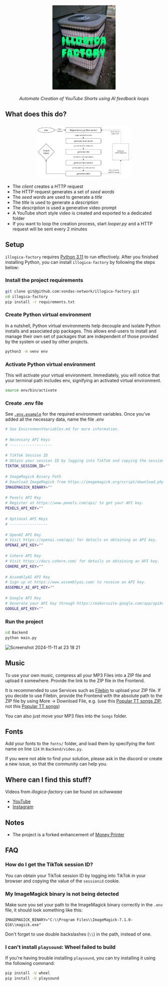 <h3 align="center">
  <img height="40%" width="40%" src="https://github.com/vondas-network/illogica-factory/blob/main/img/illogica-factory-logo.png"/>
</h3>

<p align="center"><em>Automate Creation of YouTube Shorts using AI feedback loops</em></p> 

## What does this do?

<h3 align="center">
  <img height="60%" width="60%" src="https://github.com/vondas-network/illogica-factory/blob/main/img/illogica-factory-diagram.jpg"/>
</h3>

- The _client_ creates a HTTP request
- The HTTP request generates a set of _seed words_
- The _seed words_ are used to generate a _title_
- The _title_ is used to generate a _description_
- The _description_ is used a generative video prompt
- A YouTube short style video is created and exported to a dedicated folder
- If you want to loop the creation process, start _looper.py_ and a HTTP request will be sent every 2 minutes

## Setup 

`illogica-factory` requires [Python 3.11](https://www.python.org/downloads/) to run effectively. After you finished installing Python, you can install `illogica-factory` by following the steps below:

### Install the project requirements
``` bash
git clone git@github.com:vondas-network/illogica-factory.git
cd illogica-factory
pip install -r requirements.txt
```

### Create Python virtual environment
In a nutshell, Python virtual environments help decouple and isolate Python installs and associated pip packages. This allows end-users to install and manage their own set of packages that are independent of those provided by the system or used by other projects.
```bash
python3 -m venv env
```

### Activate Python virtual environment
This will activate your virtual environment. Immediately, you will notice that your terminal path includes env, signifying an activated virtual environment.
``` bash
source env/bin/activate
```

### Create .env file
See [`.env.example`](.env.example) for the required environment variables. Once you've added all the necessary data, name the file _.env_

``` bash
# See EnvironmentVariables.md for more information.

# Necessary API Keys
# -------------------

# TikTok Session ID
# Obtain your session ID by logging into TikTok and copying the sessionid cookie.
TIKTOK_SESSION_ID=""

# ImageMagick Binary Path
# Download ImageMagick from https://imagemagick.org/script/download.php
IMAGEMAGICK_BINARY=""

# Pexels API Key
# Register at https://www.pexels.com/api/ to get your API key.
PEXELS_API_KEY=""

# Optional API Keys
# -----------------

# OpenAI API Key
# Visit https://openai.com/api/ for details on obtaining an API key.
OPENAI_API_KEY=""

# Cohere API Key
# Visit https://docs.cohere.com/ for details on obtaining an API key.
COHERE_API_KEY=""

# AssemblyAI API Key
# Sign up at https://www.assemblyai.com/ to receive an API key.
ASSEMBLY_AI_API_KEY=""

# Google API Key
# Generate your API key through https://makersuite.google.com/app/apikey
GOOGLE_API_KEY=""

```

### Run the project

``` bash
cd Backend
python main.py
```
<img width="943" alt="Screenshot 2024-11-11 at 23 18 21" src="https://github.com/user-attachments/assets/17b73454-b62c-4837-970d-608f0166306a">

## Music 

To use your own music, compress all your MP3 Files into a ZIP file and upload it somewhere. Provide the link to the ZIP file in the Frontend.

It is recommended to use Services such as [Filebin](https://filebin.net) to upload your ZIP file. If you decide to use Filebin, provide the Frontend with the absolute path to the ZIP file by using More -> Download File, e.g. (use this [Popular TT songs ZIP](https://filebin.net/klylrens0uk2pnrg/drive-download-20240209T180019Z-001.zip), not this [Popular TT songs](https://filebin.net/2avx134kdibc4c3q))

You can also just move your MP3 files into the `Songs` folder.

## Fonts 

Add your fonts to the `fonts/` folder, and load them by specifying the font name on line `124` in `Backend/video.py`.

If you were not able to find your solution, please ask in the discord or create a new issue, so that the community can help you.

## Where can I find this stuff?
Videos from _illogica-factory_ can be found on _schwwaaa_
- [YouTube](https://www.youtube.com/@schwwaaa)
- [Instagram](https://www.instagram.com/schwwaaa/)

## Notes 
* The project is a forked enhancement of [Money Printer](https://github.com/FujiwaraChoki/MoneyPrinter/)

## FAQ

### How do I get the TikTok session ID?

You can obtain your TikTok session ID by logging into TikTok in your browser and copying the value of the `sessionid` cookie.

### My ImageMagick binary is not being detected

Make sure you set your path to the ImageMagick binary correctly in the `.env` file, it should look something like this:

```env
IMAGEMAGICK_BINARY="C:\\Program Files\\ImageMagick-7.1.0-Q16\\magick.exe"
```

Don't forget to use double backslashes (`\\`) in the path, instead of one.

### I can't install `playsound`: Wheel failed to build

If you're having trouble installing `playsound`, you can try installing it using the following command:

```bash
pip install -U wheel
pip install -U playsound
```
